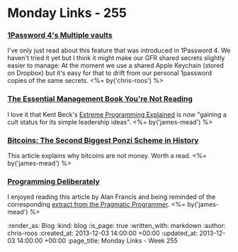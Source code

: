 Monday Links - 255
==================

### [1Password 4's Multiple vaults](http://learn.agilebits.com/1Password4/Mac/en/Features/multiple-vaults.html)

I've only just read about this feature that was introduced in 1Password 4. We haven't tried it yet but I think it might make our GFR shared secrets slightly easier to manage: At the moment we use a shared Apple Keychain (stored on Dropbox) but it's easy for that to drift from our personal 1password copies of the same secrets. <%= by('chris-roos') %>


### [The Essential Management Book You're Not Reading](http://www.inc.com/magazine/201312/leigh-buchanan/coding-book-contains-leadership-ideas.html)

I love it that Kent Beck's [Extreme Programming Explained](http://c2.com/cgi/wiki?ExtremeProgrammingExplainedEmbraceChangeSecondEdition) is now "gaining a cult status for its simple leadership ideas". <%= by('james-mead') %>


### [Bitcoins: The Second Biggest Ponzi Scheme in History](http://www.garynorth.com/public/11828.cfm)

This article explains why bitcoins are not money. Worth a read. <%= by('james-mead') %>


### [Programming Deliberately](http://r.eali.st/programming-deliberately)

I enjoyed reading this article by Alan Francis and being reminded of the corresponding [extract from the Pragmatic Programmer](http://pragprog.com/the-pragmatic-programmer/extracts/coincidence). <%= by('james-mead') %>


:render_as: Blog
:kind: blog
:is_page: true
:written_with: markdown
:author: chris-roos
:created_at: 2013-12-03 14:00:00 +00:00
:updated_at: 2013-12-03 14:00:00 +00:00
:page_title: Monday Links - Week 255
